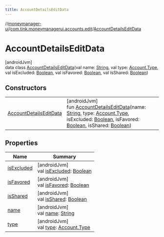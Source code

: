 ```yaml
---
title: AccountDetailsEditData
---
```

//[moneymanager-ui](../../../index.html)/[com.tink.moneymanagerui.accounts.edit](../index.html)/[AccountDetailsEditData](index.html)



# AccountDetailsEditData



[androidJvm]\
data class [AccountDetailsEditData](index.html)(val name: [String](https://kotlinlang.org/api/latest/jvm/stdlib/kotlin/-string/index.html), val type: [Account.Type](../../com.tink.model.account/-account/-type/index.html), val isExcluded: [Boolean](https://kotlinlang.org/api/latest/jvm/stdlib/kotlin/-boolean/index.html), val isFavored: [Boolean](https://kotlinlang.org/api/latest/jvm/stdlib/kotlin/-boolean/index.html), val isShared: [Boolean](https://kotlinlang.org/api/latest/jvm/stdlib/kotlin/-boolean/index.html))



## Constructors


| | |
|---|---|
| [AccountDetailsEditData](-account-details-edit-data.html) | [androidJvm]<br>fun [AccountDetailsEditData](-account-details-edit-data.html)(name: [String](https://kotlinlang.org/api/latest/jvm/stdlib/kotlin/-string/index.html), type: [Account.Type](../../com.tink.model.account/-account/-type/index.html), isExcluded: [Boolean](https://kotlinlang.org/api/latest/jvm/stdlib/kotlin/-boolean/index.html), isFavored: [Boolean](https://kotlinlang.org/api/latest/jvm/stdlib/kotlin/-boolean/index.html), isShared: [Boolean](https://kotlinlang.org/api/latest/jvm/stdlib/kotlin/-boolean/index.html)) |


## Properties


| Name | Summary |
|---|---|
| [isExcluded](is-excluded.html) | [androidJvm]<br>val [isExcluded](is-excluded.html): [Boolean](https://kotlinlang.org/api/latest/jvm/stdlib/kotlin/-boolean/index.html) |
| [isFavored](is-favored.html) | [androidJvm]<br>val [isFavored](is-favored.html): [Boolean](https://kotlinlang.org/api/latest/jvm/stdlib/kotlin/-boolean/index.html) |
| [isShared](is-shared.html) | [androidJvm]<br>val [isShared](is-shared.html): [Boolean](https://kotlinlang.org/api/latest/jvm/stdlib/kotlin/-boolean/index.html) |
| [name](name.html) | [androidJvm]<br>val [name](name.html): [String](https://kotlinlang.org/api/latest/jvm/stdlib/kotlin/-string/index.html) |
| [type](type.html) | [androidJvm]<br>val [type](type.html): [Account.Type](../../com.tink.model.account/-account/-type/index.html) |

